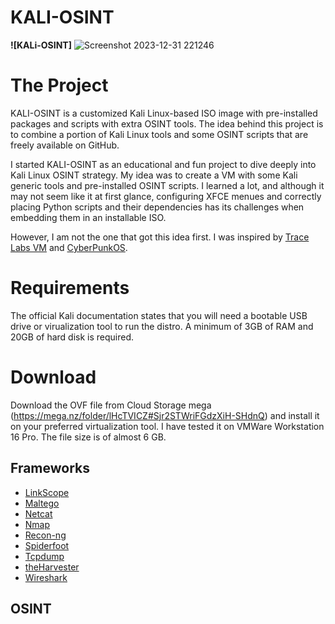 # KALI-OSINT

**![KALi-OSINT]** ![Screenshot 2023-12-31 221246](https://github.com/BBouy112/Kali-OSINT/assets/155302174/a044dfbf-776e-49c7-a82a-a2aa39abae81)

# The Project

KALI-OSINT is a customized Kali Linux-based ISO image with pre-installed packages and scripts with extra OSINT tools. The idea behind this project is to combine a portion of Kali Linux tools and some OSINT scripts that are freely available on GitHub. 

I started KALI-OSINT as an educational and fun project to dive deeply into Kali Linux OSINT strategy. My idea was to create a VM with some Kali generic tools and pre-installed OSINT scripts. I learned a lot, and although it may not seem like it at first glance, configuring XFCE menues and correctly placing Python scripts and their dependencies has its challenges when embedding them in an installable ISO.  

However, I am not the one that got this idea first. I was inspired by [Trace Labs VM](https://github.com/tracelabs/tlosint-live) and [CyberPunkOS](https://github.com/cyberpunkOS/CyberPunkOS).

# Requirements

The official Kali documentation states that you will need a bootable USB drive or virualization tool to run the distro. A minimum of 3GB of RAM and 20GB of hard disk is required. 

# Download

Download the OVF file from Cloud Storage mega (https://mega.nz/folder/lHcTVICZ#Sjr2STWriFGdzXiH-SHdnQ) and install it on your preferred virtualization tool. I have tested it on VMWare Workstation 16 Pro. The file size is of almost 6 GB.

## Frameworks

- [LinkScope](https://github.com/AccentuSoft/LinkScope_Client)
- [Maltego](https://www.maltego.com/)
- [Netcat](https://netcat.sourceforge.net/)
- [Nmap](https://nmap.org/download.html)
- [Recon-ng](https://github.com/lanmaster53/recon-ng)
- [Spiderfoot](https://github.com/smicallef/spiderfoot)
- [Tcpdump](https://github.com/the-tcpdump-group/tcpdump)
- [theHarvester](https://github.com/laramies/theHarvester)
- [Wireshark](https://github.com/wireshark/wireshark)

## OSINT

